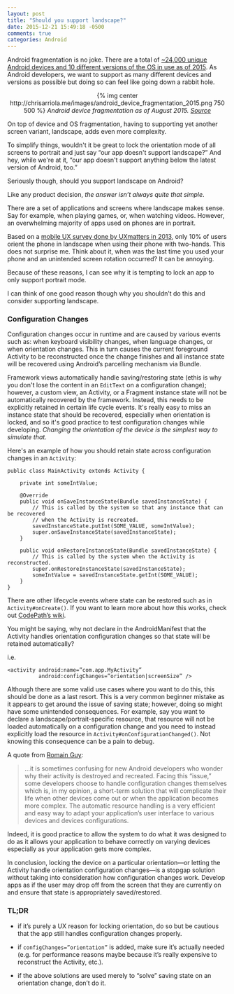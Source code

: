 ```yaml
---
layout: post
title: "Should you support landscape?"
date: 2015-12-21 15:49:18 -0500
comments: true
categories: Android
---
```

Android fragmentation is no joke. There are a total of [~24,000 unique Android devices and 10 different versions of the OS in use as of 2015](http://opensignal.com/reports/2015/08/android-fragmentation/). As Android developers, we want to support as many different devices and versions as possible but doing so can feel like going down a rabbit hole.

<div id="image" style="text-align:center; text-size:10px;">
{% img center http://chrisarriola.me/images/android_device_fragmentation_2015.png 750 500 %}
<i>Android device fragmentation as of August 2015. <a href="http://opensignal.com/reports/2015/08/android-fragmentation">Source</a></i>
</div>

On top of device and OS fragmentation, having to supporting yet another screen variant, landscape, adds even more complexity.

To simplify things, wouldn't it be great to lock the orientation mode of all screens to portrait and just say “our app doesn't support landscape?” And hey, while we're at it, “our app doesn't support anything below the latest version of Android, too.”

Seriously though, should you support landscape on Android?

Like any product decision, *the answer isn’t always quite that simple*.

There are a set of applications and screens where landscape makes sense. Say for example, when playing games, or, when watching videos. However, an overwhelming majority of apps used on phones are in portrait.

Based on a [mobile UX survey done by UXmatters in 2013](http://www.uxmatters.com/mt/archives/2013/02/how-do-users-really-hold-mobile-devices.php), only 10% of users orient the phone in landscape when using their phone with two-hands. This does not surprise me. Think about it, when was the last time you used your phone and an unintended screen rotation occurred? It can be annoying.

Because of these reasons, I can see why it is tempting to lock an app to only support portrait mode.

I can think of one good reason though why you shouldn’t do this and consider supporting landscape.

### Configuration Changes

Configuration changes occur in runtime and are caused by various events such as: when keyboard visibility changes, when language changes, or  when orientation changes. This in turn causes the current foreground Activity to be reconstructed once the change finishes and all instance state will be recovered using Android’s parcelling mechanism via Bundle.

Framework views automatically handle saving/restoring state (ethis is why you don't lose the content in an `EditText` on a configuration change); however, a custom view, an Activity, or a Fragment instance state will not be automatically recovered by the framework. Instead, this needs to be explicitly retained in certain life cycle events. It's really easy to miss an instance state that should be recovered, especially when orientation is locked, and so it's good practice to test configuration changes while developing. *Changing the orientation of the device is the simplest way to simulate that*.

Here's an example of how you should retain state across configuration changes in an `Activity`:

```
public class MainActivity extends Activity {

    private int someIntValue;

    @Override
    public void onSaveInstanceState(Bundle savedInstanceState) {
        // This is called by the system so that any instance that can be recovered
        // when the Activity is recreated.
        savedInstanceState.putInt(SOME_VALUE, someIntValue);
        super.onSaveInstanceState(savedInstanceState);
    }

    public void onRestoreInstanceState(Bundle savedInstanceState) {
        // This is called by the system when the Activity is reconstructed.
        super.onRestoreInstanceState(savedInstanceState);
        someIntValue = savedInstanceState.getInt(SOME_VALUE);
    }
}
```

There are other lifecycle events where state can be restored such as in `Activity#onCreate()`. If you want to learn more about how this works, check out [CodePath’s wiki](https://guides.codepath.com/android/Handling-Configuration-Changes).

You might be saying, why not declare in the AndroidManifest that the Activity handles orientation configuration changes so that state will be retained automatically?

i.e. 

```
<activity android:name=”com.app.MyActivity”
          android:configChanges=”orientation|screenSize” />

```

Although there are some valid use cases where you want to do this, this should be done as a last resort. This is a very common beginner mistake as it appears to get around the issue of saving state; however, doing so might have some unintended consequences. For example, say you want to declare a landscape/portrait-specific resource, that resource will not be loaded automatically on a configuration change and you need to instead explicitly load the resource in `Activity#onConfigurationChanged()`. Not knowing this consequence can be a pain to debug.

A quote from [Romain Guy](http://www.curious-creature.com/):

> ...it is sometimes confusing for new Android developers who wonder why their activity is destroyed and recreated. Facing this “issue,” some developers choose to handle configuration changes themselves which is, in my opinion, a short-term solution that will complicate their life when other devices come out or when the application becomes more complex. The automatic resource handling is a very efficient and easy way to adapt your application’s user interface to various devices and devices configurations.

Indeed, it is good practice to allow the system to do what it was designed to do as it allows your application to behave correctly on varying devices especially as your application gets more complex.

In conclusion, locking the device on a particular orientation—or letting the Activity handle orientation configuration changes—is a stopgap solution without taking into consideration how configuration changes work. Develop apps as if the user may drop off from the screen that they are currently on and ensure that state is appropriately saved/restored.

### TL;DR
 * if it’s purely a UX reason for locking orientation, do so but be cautious that the app still handles configuration changes properly.
 
 * if `configChanges=”orientation”` is added, make sure it’s actually needed (e.g. for performance reasons maybe because it’s really expensive to reconstruct the Activity, etc.).
 
 * if the above solutions are used merely to “solve” saving state on an orientation change, don’t do it.
